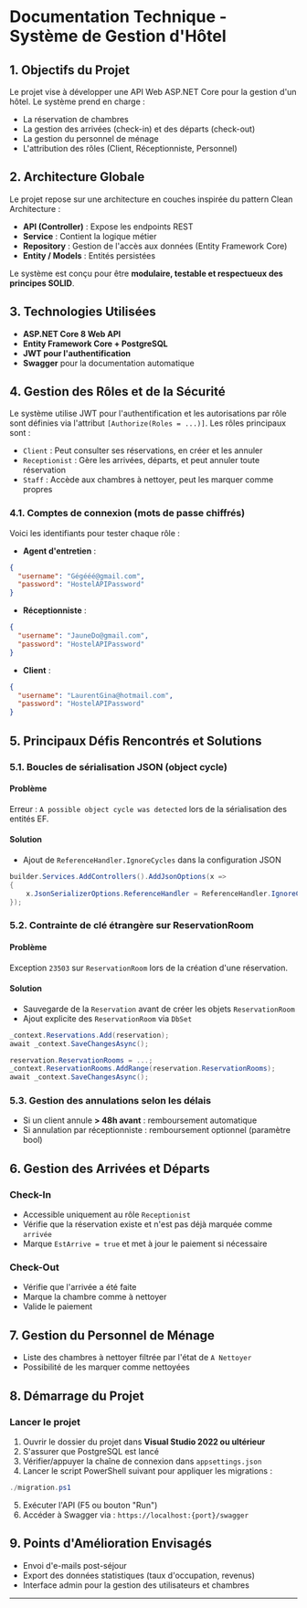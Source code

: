 # Documentation Technique - Système de Gestion d'Hôtel

## 1. Objectifs du Projet

Le projet vise à développer une API Web ASP.NET Core pour la gestion d'un hôtel. Le système prend en charge :

* La réservation de chambres
* La gestion des arrivées (check-in) et des départs (check-out)
* La gestion du personnel de ménage
* L'attribution des rôles (Client, Réceptionniste, Personnel)

## 2. Architecture Globale

Le projet repose sur une architecture en couches inspirée du pattern Clean Architecture :

* **API (Controller)** : Expose les endpoints REST
* **Service** : Contient la logique métier
* **Repository** : Gestion de l'accès aux données (Entity Framework Core)
* **Entity / Models** : Entités persistées

Le système est conçu pour être **modulaire, testable et respectueux des principes SOLID**.

## 3. Technologies Utilisées

* **ASP.NET Core 8 Web API**
* **Entity Framework Core + PostgreSQL**
* **JWT pour l'authentification**
* **Swagger** pour la documentation automatique

## 4. Gestion des Rôles et de la Sécurité

Le système utilise JWT pour l'authentification et les autorisations par rôle sont définies via l'attribut `[Authorize(Roles = ...)]`. Les rôles principaux sont :

* `Client` : Peut consulter ses réservations, en créer et les annuler
* `Receptionist` : Gère les arrivées, départs, et peut annuler toute réservation
* `Staff` : Accède aux chambres à nettoyer, peut les marquer comme propres

### 4.1. Comptes de connexion (mots de passe chiffrés)

Voici les identifiants pour tester chaque rôle :

* **Agent d'entretien** :

```json
{
  "username": "Gégééé@gmail.com",
  "password": "HostelAPIPassword"
}
```

* **Réceptionniste** :

```json
{
  "username": "JauneDo@gmail.com",
  "password": "HostelAPIPassword"
}
```

* **Client** :

```json
{
  "username": "LaurentGina@hotmail.com",
  "password": "HostelAPIPassword"
}
```

## 5. Principaux Défis Rencontrés et Solutions

### 5.1. Boucles de sérialisation JSON (object cycle)

#### Problème

Erreur : `A possible object cycle was detected` lors de la sérialisation des entités EF.

#### Solution

* Ajout de `ReferenceHandler.IgnoreCycles` dans la configuration JSON

```csharp
builder.Services.AddControllers().AddJsonOptions(x =>
{
    x.JsonSerializerOptions.ReferenceHandler = ReferenceHandler.IgnoreCycles;
});
```

### 5.2. Contrainte de clé étrangère sur ReservationRoom

#### Problème

Exception `23503` sur `ReservationRoom` lors de la création d'une réservation.

#### Solution

* Sauvegarde de la `Reservation` avant de créer les objets `ReservationRoom`
* Ajout explicite des `ReservationRoom` via `DbSet`

```csharp
_context.Reservations.Add(reservation);
await _context.SaveChangesAsync();

reservation.ReservationRooms = ...;
_context.ReservationRooms.AddRange(reservation.ReservationRooms);
await _context.SaveChangesAsync();
```

### 5.3. Gestion des annulations selon les délais

* Si un client annule **> 48h avant** : remboursement automatique
* Si annulation par réceptionniste : remboursement optionnel (paramètre bool)

## 6. Gestion des Arrivées et Départs

### Check-In

* Accessible uniquement au rôle `Receptionist`
* Vérifie que la réservation existe et n'est pas déjà marquée comme `arrivée`
* Marque `EstArrive = true` et met à jour le paiement si nécessaire

### Check-Out

* Vérifie que l'arrivée a été faite
* Marque la chambre comme à nettoyer
* Valide le paiement

## 7. Gestion du Personnel de Ménage

* Liste des chambres à nettoyer filtrée par l'état de `A Nettoyer`
* Possibilité de les marquer comme nettoyées

## 8. Démarrage du Projet

### Lancer le projet

1. Ouvrir le dossier du projet dans **Visual Studio 2022 ou ultérieur**
2. S'assurer que PostgreSQL est lancé
3. Vérifier/appuyer la chaîne de connexion dans `appsettings.json`
4. Lancer le script PowerShell suivant pour appliquer les migrations :

```powershell
./migration.ps1
```

5. Exécuter l'API (F5 ou bouton "Run")
6. Accéder à Swagger via : `https://localhost:{port}/swagger`

## 9. Points d'Amélioration Envisagés

* Envoi d'e-mails post-séjour
* Export des données statistiques (taux d'occupation, revenus)
* Interface admin pour la gestion des utilisateurs et chambres

---
